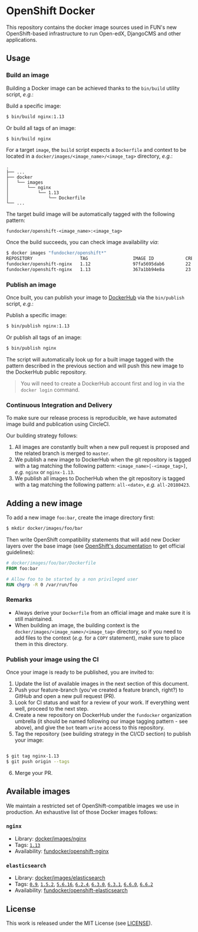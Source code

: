 # OpenShift Docker

This repository contains the docker image sources used in FUN's new
OpenShift-based infrastructure to run Open-edX, DjangoCMS and other
applications.

## Usage

### Build an image

Building a Docker image can be achieved thanks to the `bin/build`
utility script, _e.g._:

Build a specific image:

```bash
$ bin/build nginx:1.13
```

Or build all tags of an image:

```bash
$ bin/build nginx
```

For a target `image`, the `build` script expects a `Dockerfile` and context to
be located in a `docker/images/<image_name>/<image_tag>` directory, _e.g._:

```
.
├── ...
├── docker
│   └── images
│       └── nginx
│           └── 1.13
│               └── Dockerfile
└── ...
```

The target build image will be automatically tagged with the following pattern:

```
fundocker/openshift-<image_name>:<image_tag>
```

Once the build succeeds, you can check image availability _via_:

```bash
$ docker images "fundocker/openshift*"
REPOSITORY                  TAG                 IMAGE ID            CREATED             SIZE
fundocker/openshift-nginx   1.12                97fa5695dab6        22 hours ago        108MB
fundocker/openshift-nginx   1.13                367a1bb94e8a        23 hours ago        109MB
```

### Publish an image

Once built, you can publish your image to [DockerHub](https://hub.docker.com)
via the `bin/publish` script, _e.g._:

Publish a specific image:

```bash
$ bin/publish nginx:1.13
```

Or publish all tags of an image:

```bash
$ bin/publish nginx
```

The script will automatically look up for a built image tagged with the pattern
described in the previous section and will push this new image to the DockerHub
public repository.

> You will need to create a DockerHub account first and log in via the `docker
> login` command.

### Continuous Integration and Delivery

To make sure our release process is reproducible, we have automated image build
and publication using CircleCI.

Our building strategy follows:

1. All images are constantly built when a new pull request is proposed and the
   related branch is merged to `master`.
2. We publish a new image to DockerHub when the git repository is tagged with a
   tag matching the following pattern: `<image_name>[-<image_tag>]`, _e.g._
   `nginx` or `nginx-1.13`.
3. We publish all images to DocherHub when the git repository is tagged with a
   tag matching the following pattern: `all-<date>`, _e.g._ `all-20180423`.

## Adding a new image

To add a new image `foo:bar`, create the image directory first:

```bash
$ mkdir docker/images/foo/bar
```

Then write OpenShift compatibility statements that will add new Docker layers
over the base image (see [OpenShift's
documentation](https://docs.openshift.com/enterprise/3.0/creating_images/guidelines.html#openshift-specific-guidelines)
to get official guidelines):

```Dockerfile
# docker/images/foo/bar/Dockerfile
FROM foo:bar

# Allow foo to be started by a non privileged user
RUN chgrp -R 0 /var/run/foo
```

### Remarks

* Always derive your `Dockerfile` from an official image and make sure it is
  still maintained.
* When building an image, the building context is the `docker/images/<image_name>/<image_tag>`
  directory, so if you need to add files to the context (_e.g._ for a `COPY`
  statement), make sure to place them in this directory.

### Publish your image using the CI

Once your image is ready to be published, you are invited to:

1. Update the list of available images in the next section of this document.
2. Push your feature-branch (you've created a feature branch, right?) to GitHub
   and open a new pull request (PR).
3. Look for CI status and wait for a review of your work. If everything went
   well, proceed to the next step.
4. Create a new repository on DockerHub under the `fundocker` organization
   umbrella (it should be named following our image tagging pattern - see
   above), and give the `bot` team `write` access to this repository.
5. Tag the repository (see building strategy in the CI/CD section) to publish
   your image:

```bash

$ git tag nginx-1.13
$ git push origin --tags
```

6. Merge your PR.

## Available images

We maintain a restricted set of OpenShift-compatible images we use in
production. An exhaustive list of those Docker images follows:

### `nginx`

* Library: [docker/images/nginx](./docker/images/nginx)
* Tags: [`1.13`](docker/images/nginx/1.13/Dockerfile)
* Availability:
  [fundocker/openshift-nginx](https://hub.docker.com/r/fundocker/openshift-nginx/)

### `elasticsearch`

* Library: [docker/images/elasticsearch](./docker/images/elasticsearch)
* Tags: [`0.9`](docker/images/elasticsearch/0.90/Dockerfile), [`1.5.2`](docker/images/elasticsearch/1.5.2/Dockerfile),
  [`5.6.16`](docker/images/elasticsearch/5.6.16/Dockerfile), [`6.2.4`](docker/images/elasticsearch/6.2.4/Dockerfile),
  [`6.3.0`](docker/images/elasticsearch/6.3.0/Dockerfile), [`6.3.1`](docker/images/elasticsearch/6.3.1/Dockerfile),
  [`6.6.0`](docker/images/elasticsearch/6.6.0/Dockerfile), [`6.6.2`](docker/images/elasticsearch/6.6.2/Dockerfile)
* Availability:
  [fundocker/openshift-elasticsearch](https://hub.docker.com/r/fundocker/openshift-elasticsearch/)

## License

This work is released under the MIT License (see [LICENSE](./LICENSE)).
